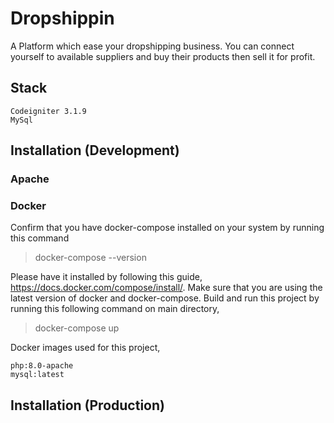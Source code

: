 # Dropshippin

A Platform which ease your dropshipping business. You can connect yourself to available suppliers and buy their products then sell it for profit.

## Stack
```
Codeigniter 3.1.9
MySql 
```

## Installation (Development)

### Apache

### Docker
Confirm that you have docker-compose installed on your system by running this command

> docker-compose --version

Please have it installed by following this guide, https://docs.docker.com/compose/install/. 
Make sure that you are using the latest version of docker and docker-compose.
Build and run this project by running this following command on main directory,

> docker-compose up

Docker images used for this project,
```
php:8.0-apache
mysql:latest
```

## Installation (Production)


